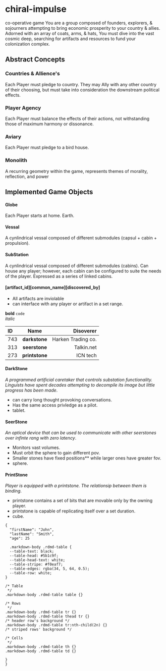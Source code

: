 # chiral-impulse
co-operative game
  You are a group composed of founders, explorers, & sojourners attempting to bring economic prosperity to your country & allies. Adorned with an array of coats, arms, & hats, You must dive into the vast cosmic deep, searching for artifacts and resources to fund your colonization complex. 

## Abstract Concepts
### Countries & Allience's
  Each Player must pledge to country. They may Ally with any other country of their choosing, but must take into consideration the downstream political effects. 
### Player Agency
  Each Player must balance the effects of their actions, not withstanding those of maximum harmony or dissonance. 
### Aviary
  Each Player must pledge to a bird house. 
### Monolith 
  A recurring geometry within the game, represents themes of morality, reflection, and power

## Implemented Game Objects 
#### Globe
  Each Player starts at home. Earth.
#### Vessal
  A cynlindrical vessal composed of different submodules (capsul + cabin + propulsion).
#### SubStation
  A cynlindrical vessal composed of different submodules (cabins). Can house any player; however, each cabin can be configured to suite the needs of the player. Expressed as a series of linked cabins. 

#### [artifact_id][common_name][discovered_by]
- All artifacts are inviolable
- can interface with any player or artifact in a set range.

**bold**
`code`  
_italic_

  | ID |  Name  | Disoverer | 
|:-----|:--------:|------:|
| 743   | **darkstone** | Harken Trading co. | 
| 313   |  **seerstone**  | Talkin.net |
| 273   | **printstone** | ICN tech |

#### DarkStone
  _A programmed artificial caretaker that controls substation functionality. Linguists have spent decades attempting to decompile its image but little progress has been made_.
  - can carry long thought provoking conversations.
  - Has the same access privledge as a pilot.
  - tablet.

  #### SeerStone
  _An optical device that can be used to communicate with other seerstones over infinte rang with zero latency_.  
  - Monitors vast volumes. 
  - Must orbit the sphere to gain different pov.
  - Smaller stones have fixed positions** while larger ones have greater fov.
  - sphere. 


  #### PrintStone
  _Player is equipped with a printstone. The relationsip between them is binding_.
  - printstone contains a set of bits that are movable only by the owning player.
  - printstone is capable of replicating itself over a set duration.
  - cube.
```
{
  "firstName": "John",
  "lastName": "Smith",
  "age": 25

  .markdown-body .rdmd-table {
  --table-text: black;
  --table-head: #5b1c9f;
  --table-head-text: white;
  --table-stripe: #f0eaf7;
  --table-edges: rgba(34, 5, 64, 0.5);
  --table-row: white;
}

/* Table
 */
.markdown-body .rdmd-table table {}

/* Rows
 */
.markdown-body .rdmd-table tr {}
.markdown-body .rdmd-table thead tr {}
/* header row's background */
.markdown-body .rdmd-table tr:nth-child(2n) {}
/* striped rows' background */

/* Cells
 */
.markdown-body .rdmd-table th {}
.markdown-body .rdmd-table td {}

}
}
```



  







